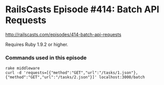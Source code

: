 # RailsCasts Episode #414: Batch API Requests

http://railscasts.com/episodes/414-batch-api-requests

Requires Ruby 1.9.2 or higher.


### Commands used in this episode

```
rake middleware
curl -d 'requests=[{"method":"GET","url":"/tasks/1.json"},{"method":"GET","url":"/tasks/2.json"}]' localhost:3000/batch
```

